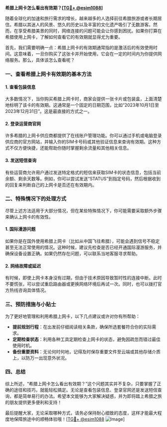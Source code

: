**希腊上网卡怎么看出有效期？[[TG💪+ @esim1088](https://t.me/s/esim1088)]**

随着全球化的加速和旅行需求的增长，越来越多的人选择前往希腊旅游或者长期居住。希腊以其迷人的风景、悠久的历史以及丰富的文化遗产吸引了无数游客。然而，在享受希腊美景的同时，网络连接的问题可能会让你感到困扰。如果你打算在希腊使用上网卡，了解如何查看它的有效期就显得尤为重要。

首先，我们需要明确一点：希腊上网卡的有效期通常指的是激活后的有效使用时间。这意味着，一旦你购买了这张卡并开始使用，它会在一定的时间内为你提供网络服务。那么，具体该怎么查看呢？

### **一、查看希腊上网卡有效期的基本方法**

#### **1. 查看包装信息**
大多数情况下，当你购买希腊上网卡时，商家会提供一张卡片或包装盒，上面清楚地标明了该卡的有效期。这通常是一个固定的日期范围，比如“2023年10月1日至2023年12月31日”。这是最直接的方式之一。

#### **2. 登录运营商官网**
许多希腊的上网卡供应商都提供了在线账户管理功能。你可以通过手机或电脑登录供应商的官方网站，并输入你的SIM卡号码或其他验证信息来查询有效期。这种方式不仅方便快捷，还能帮助你随时掌握剩余流量和其他相关信息。

#### **3. 发送短信查询**
有些运营商允许用户通过发送特定格式的短信来获取SIM卡的状态信息，包括当前余额、剩余天数等。例如，你可以尝试发送“STATUS”到指定号码，然后根据收到的回复来判断自己的上网卡是否还在有效期内。

### **二、特殊情况下的处理方式**

尽管上述方法适用于大部分情况，但在某些特殊情况下，你可能需要采取额外步骤来确认上网卡的有效性。

#### **1. 国际漫游问题**
如果你是在国外使用希腊上网卡（比如从中国飞往希腊），可能会遇到信号不稳定甚至无法正常使用的情况。这种时候，建议先检查是否已经开通国际漫游服务，并确保设备设置正确。如果仍然存在问题，可以联系当地客服寻求帮助。

#### **2. 网络故障或延迟**
有时候，即使上网卡本身没有过期，但由于技术原因导致暂时性的连接中断。此时不要慌张，可以尝试重启路由器或更换网络环境后再试一次。同时，也可以拨打官方热线咨询具体情况。

### **三、预防措施与小贴士**

为了更好地管理和利用希腊上网卡，以下几点建议或许对你有所帮助：

- **提前规划行程**：在出发前仔细阅读相关条款，确保所选套餐符合你的实际需求。
- **定期检查状态**：利用各种工具定期检查上网卡的状态，避免因疏忽而错过最佳使用时机。
- **备份重要资料**：无论何时何地，记得及时保存重要文件至云端或其他存储介质上，以防万一出现意外状况。

### **四、总结**

综上所述，“希腊上网卡怎么看出有效期？”这个问题其实并不复杂，只要掌握了正确的途径和技巧，就能轻松搞定。无论是查看包装信息、登录官网还是发送短信查询，都是简单易行的办法。希望本文能够为大家解决疑惑，并为即将踏上希腊之旅的朋友提供更多便利和支持！

最后提醒大家，无论采取哪种方式，请务必保持耐心细致的态度，这样才能最大程度地保障旅途中的顺畅体验哦！[[TG💪+ @esim1088](https://t.me/s/esim1088) ![Image](https://i.postimg.cc/4NQfJmqS/Snipaste-2025-05-13-00-14-12.png)]